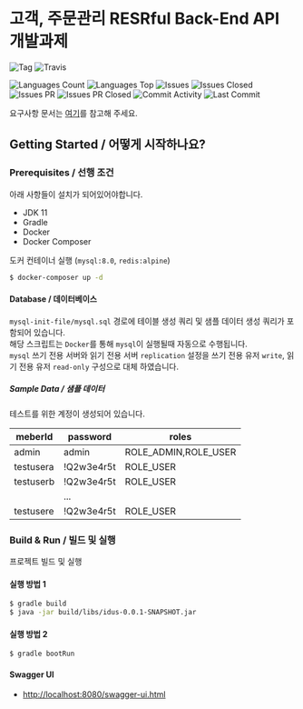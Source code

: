# 고객, 주문관리 RESRful Back-End API 개발과제

![Tag](https://img.shields.io/github/v/tag/nubiforms/idus)
![Travis](https://img.shields.io/travis/com/nubiforms/idus)

![Languages Count](https://img.shields.io/github/languages/count/nubiforms/idus)
![Languages Top](https://img.shields.io/github/languages/top/nubiforms/idus)
![Issues](https://img.shields.io/github/issues/nubiforms/idus)
![Issues Closed](https://img.shields.io/github/issues-closed/nubiforms/idus)
![Issues PR](https://img.shields.io/github/issues-pr/nubiforms/idus)
![Issues PR Closed](https://img.shields.io/github/issues-pr-closed/nubiforms/idus)
![Commit Activity](https://img.shields.io/github/commit-activity/m/nubiforms/idus)
![Last Commit](https://img.shields.io/github/last-commit/nubiforms/idus)

요구사항 문서는 [여기](https://github.com/NuBiFoRMs/idus/wiki/Requirement)를 참고해 주세요.

## Getting Started / 어떻게 시작하나요?

### Prerequisites / 선행 조건

아래 사항들이 설치가 되어있어야합니다.

* JDK 11
* Gradle
* Docker
* Docker Composer

도커 컨테이너 실행 (`mysql:8.0`, `redis:alpine`)

```bash
$ docker-composer up -d
```

#### Database / 데이터베이스

`mysql-init-file/mysql.sql` 경로에 테이블 생성 쿼리 및 샘플 데이터 생성 쿼리가 포함되어 있습니다.  
해당 스크립트는 `Docker`를 통해 `mysql`이 실행될때 자동으로 수행됩니다.  
`mysql` 쓰기 전용 서버와 읽기 전용 서버 `replication` 설정을 쓰기 전용 유저 `write`, 읽기 전용 유저 `read-only` 구성으로 대체 하였습니다.

##### Sample Data / 샘플 데이터

테스트를 위한 계정이 생성되어 있습니다.

|meberId|password|roles|
|---|---|---|
|admin|admin|ROLE_ADMIN,ROLE_USER|
|testusera|!Q2w3e4r5t|ROLE_USER|
|testuserb|!Q2w3e4r5t|ROLE_USER|
| | ... | |
|testusere|!Q2w3e4r5t|ROLE_USER|

### Build & Run / 빌드 및 실행

프로젝트 빌드 및 실행

#### 실행 방법 1

```bash
$ gradle build
$ java -jar build/libs/idus-0.0.1-SNAPSHOT.jar
```

#### 실행 방법 2

```bash
$ gradle bootRun
```
#### Swagger UI

* [http://localhost:8080/swagger-ui.html](http://localhost:8080/swagger-ui.html)
